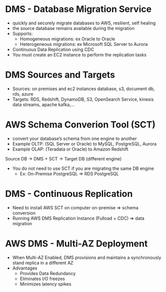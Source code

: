 # DMS - Database Migration Service

- quickly and securely migrate databases to AWS, resilient, self healing
- the source database remains available during the migration
- Supports:
    - Homogeneous migrations: ex Oracle to Oracle
    - Heterogeneous migrations: ex Microsoft SQL Server to Aurora
- Continuous Data Replication using CDC
- You must create an EC2 instance to perform the replication tasks

# DMS Sources and Targets

- Sources: on premises and ec2 instances database, s3, document db, rds, azure
- Targets: RDS, Redshift, DynamoDB, S3, OpenSearch Service, kinesis data streams, apache kafka,…

# AWS Schema Converion Tool (SCT)

- convert your database’s schema from one engine to another
- Example OLTP: (SQL Server or Oracle) to MySQL, PostgreSQL, Aurora
- Example OLAP: (Teradata or Oracle) to Amazon Redshift

Source DB → DMS + SCT → Target DB (different engine)

- You do not need to use SCT if you are migrating the same DB engine
    - Ex: On-Premise PostgreSQL ⇒ RDS PostgreSQL

# DMS - Continuous Replication

- Need to install AWS SCT on computer on-premise ⇒ schema conversion
- Running AWS DMS Replication Instance (Fulload + CDC) ⇒ data migration

# AWS DMS - Multi-AZ Deployment

- When Multi-AZ Enabled, DMS provisions and maintains a synchronously stand replica in a different AZ
- Advantages
    - Provides Data Redundancy
    - Eliminates I/O freezes
    - Minimizes latency spikes